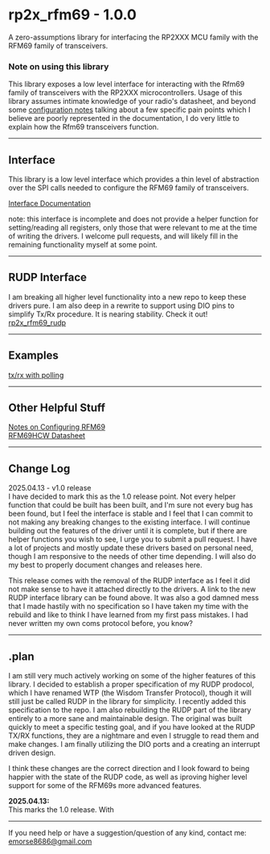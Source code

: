 # rp2x_rfm69 - 1.0.0
A zero-assumptions library for interfacing the RP2XXX MCU family with the RFM69 family of transceivers.
### Note on using this library
This library exposes a low level interface for interacting with the Rfm69 family of transceivers with the RP2XXX microcontrollers. Usage of this library assumes intimate knowledge of your radio's datasheet, and beyond some [configuration notes](docs/configuration.md) talking about a few specific pain points which I believe are poorly represented in the documentation, I do very little to explain how the Rfm69 transceivers function.  

---
## Interface
This library is a low level interface which provides a thin level of abstraction over the SPI calls needed to configure the RFM69 family of transceivers.

[Interface Documentation](docs/interface.md)

note: this interface is incomplete and does not provide a helper function for setting/reading all registers, only those that were relevant to me at the time of writing the drivers. I welcome pull requests, and will likely fill in the remaining functionality myself at some point.

---
## RUDP Interface

I am breaking all higher level functionality into a new repo to keep these drivers pure. I am also deep in a rewrite to support using DIO pins to simplify Tx/Rx procedure. It is nearing stability. Check it out!
[rp2x_rfm69_rudp](https://github.com/e-mo/rp2x_rfm69_rudp)

---
## Examples
[tx/rx with polling](https://github.com/e-mo/rfm69_rp2040/tree/main/examples)  

---
## Other Helpful Stuff
[Notes on Configuring RFM69](docs/configuration.md)  
[RFM69HCW Datasheet](https://cdn.sparkfun.com/datasheets/Wireless/General/RFM69HCW-V1.1.pdf)

---
## Change Log
2025.04.13 - v1.0 release  
I have decided to mark this as the 1.0 release point. Not every helper function that could be built has been built, and I'm sure not every bug has been found, but I feel the interface is stable and I feel that I can commit to not making any breaking changes to the existing interface. I will continue building out the features of the driver until it is complete, but if there are helper functions you wish to see, I urge you to submit a pull request. I have a lot of projects and mostly update these drivers based on personal need, though I am responsive to the needs of other time depending. I will also do my best to properly document changes and releases here.
  
This release comes with the removal of the RUDP interface as I feel it did not make sense to have it attached directly to the drivers. A link to the new RUDP interface library can be found above. It was also a god damned mess that I made hastily with no specification so I have taken my time with the rebuild and like to think I have learned from my first pass mistakes. I had never written my own coms protocol before, you know?

---
## .plan
I am still very much actively working on some of the higher features of this library. I decided to establish a proper specification of my RUDP prodocol, which I have renamed WTP (the Wisdom Transfer Protocol), though it will still just be called RUDP in the library for simplicity. I recently added this specification to the repo. I am also rebuilding the RUDP part of the library entirely to a more sane and maintainable design. The original was built quickly to meet a specific testing goal, and if you have looked at the RUDP TX/RX functions, they are a nightmare and even I struggle to read them and make changes. I am finally utilizing the DIO ports and a creating an interrupt driven design.  

I think these changes are the correct direction and I look foward to being happier with the state of the RUDP code, as well as iproving higher level support for some of the RFM69s more advanced features.

**2025.04.13:**  
This marks the 1.0 release. With 


---  
If you need help or have a suggestion/question of any kind, contact me:  
<emorse8686@gmail.com>
